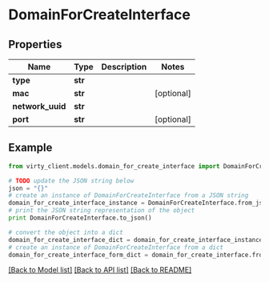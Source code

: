 # DomainForCreateInterface


## Properties

Name | Type | Description | Notes
------------ | ------------- | ------------- | -------------
**type** | **str** |  | 
**mac** | **str** |  | [optional] 
**network_uuid** | **str** |  | 
**port** | **str** |  | [optional] 

## Example

```python
from virty_client.models.domain_for_create_interface import DomainForCreateInterface

# TODO update the JSON string below
json = "{}"
# create an instance of DomainForCreateInterface from a JSON string
domain_for_create_interface_instance = DomainForCreateInterface.from_json(json)
# print the JSON string representation of the object
print DomainForCreateInterface.to_json()

# convert the object into a dict
domain_for_create_interface_dict = domain_for_create_interface_instance.to_dict()
# create an instance of DomainForCreateInterface from a dict
domain_for_create_interface_form_dict = domain_for_create_interface.from_dict(domain_for_create_interface_dict)
```
[[Back to Model list]](../README.md#documentation-for-models) [[Back to API list]](../README.md#documentation-for-api-endpoints) [[Back to README]](../README.md)


